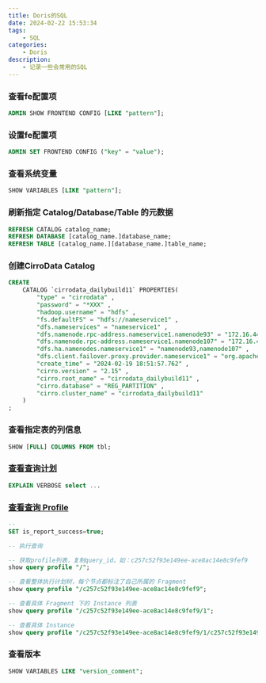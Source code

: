 ```yaml
---
title: Doris的SQL
date: 2024-02-22 15:53:34
tags:
    - SQL
categories:
    - Doris
description:
    - 记录一些会常用的SQL
---
```


### 查看fe配置项

``` sql
ADMIN SHOW FRONTEND CONFIG [LIKE "pattern"];
```

### 设置fe配置项

``` sql
ADMIN SET FRONTEND CONFIG ("key" = "value");
```

### 查看系统变量

``` sql
SHOW VARIABLES [LIKE "pattern"];
```

### 刷新指定 Catalog/Database/Table 的元数据

``` sql
REFRESH CATALOG catalog_name;
REFRESH DATABASE [catalog_name.]database_name;
REFRESH TABLE [catalog_name.][database_name.]table_name;
```

### 创建CirroData Catalog

``` sql
CREATE
    CATALOG `cirrodata_dailybuild11` PROPERTIES(
        "type" = "cirrodata" ,
        "password" = "*XXX" ,
        "hadoop.username" = "hdfs" ,
        "fs.defaultFS" = "hdfs://nameservice1" ,
        "dfs.nameservices" = "nameservice1" ,
        "dfs.namenode.rpc-address.nameservice1.namenode93" = "172.16.44.57:8020" ,
        "dfs.namenode.rpc-address.nameservice1.namenode107" = "172.16.44.58:8020" ,
        "dfs.ha.namenodes.nameservice1" = "namenode93,namenode107" ,
        "dfs.client.failover.proxy.provider.nameservice1" = "org.apache.hadoop.hdfs.server.namenode.ha.ConfiguredFailoverProxyProvider" ,
        "create_time" = "2024-02-19 18:51:57.762" ,
        "cirro.version" = "2.15" ,
        "cirro.root_name" = "cirrodata_dailybuild11" ,
        "cirro.database" = "REG_PARTITION" ,
        "cirro.cluster_name" = "cirrodata_dailybuild11"
    )
;
```

### 查看指定表的列信息

``` sql
SHOW [FULL] COLUMNS FROM tbl;
```

### [查看查询计划](https://doris.apache.org/zh-CN/docs/advanced/best-practice/query-analysis/#%E6%9F%A5%E7%9C%8B%E6%9F%A5%E8%AF%A2%E8%AE%A1%E5%88%92)

``` sql
EXPLAIN VERBOSE select ...
```

### [查看查询 Profile](https://doris.apache.org/zh-CN/docs/advanced/best-practice/query-analysis/#%E6%9F%A5%E7%9C%8B%E6%9F%A5%E8%AF%A2-profile)

``` sql
--
SET is_report_success=true;

-- 执行查询

-- 获取profile列表，复制query_id，如：c257c52f93e149ee-ace8ac14e8c9fef9
show query profile "/";

-- 查看整体执行计划树，每个节点都标注了自己所属的 Fragment
show query profile "/c257c52f93e149ee-ace8ac14e8c9fef9";

-- 查看具体 Fragment 下的 Instance 列表
show query profile "/c257c52f93e149ee-ace8ac14e8c9fef9/1";

-- 查看具体 Instance
show query profile "/c257c52f93e149ee-ace8ac14e8c9fef9/1/c257c52f93e149ee-ace8ac14e8c9ff03";
```

### 查看版本

``` sql
SHOW VARIABLES LIKE "version_comment";
```